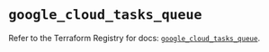# `google_cloud_tasks_queue`

Refer to the Terraform Registry for docs: [`google_cloud_tasks_queue`](https://registry.terraform.io/providers/hashicorp/google/6.39.0/docs/resources/cloud_tasks_queue).
